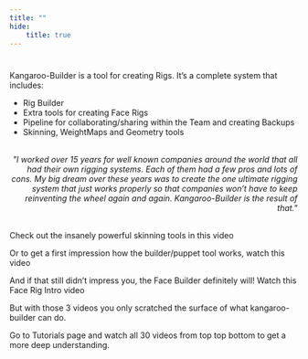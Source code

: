 ```yaml
---
title: ""
hide:
    title: true
---
```


# <!-- dummy title to prevent auto-generated one-->


Kangaroo-Builder is a tool for creating Rigs. It’s a complete system that includes:

- Rig Builder  
- Extra tools for creating Face Rigs  
- Pipeline for collaborating/sharing within the Team and creating Backups  
- Skinning, WeightMaps and Geometry tools   

<br>

<div style="text-align: right"> <em>"I worked over 15 years for well known companies around the world that all had their own rigging systems. Each of them had a few pros and lots of cons.
My big dream over these years was to create the one ultimate rigging system that just works properly so that companies won’t have to keep reinventing the wheel again and again.
Kangaroo-Builder is the result of that." </em></div>

<br>

Check out the insanely powerful skinning tools in this video  

Or to get a first impression how the builder/puppet tool works, watch this video 

And if that still didn’t impress you, the Face Builder definitely will! Watch this Face Rig Intro video

But with those 3 videos you only scratched the surface of what kangaroo-builder can do.

Go to Tutorials page and watch all 30 videos from top top bottom to get a more deep understanding.

